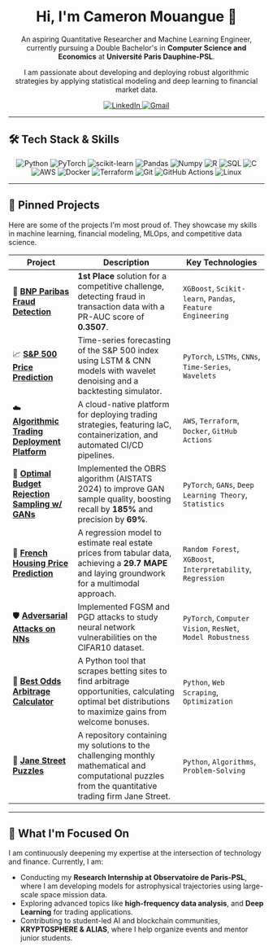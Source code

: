 <div align="center">
  <h1>Hi, I'm Cameron Mouangue 👋</h1>
  <p>
    An aspiring Quantitative Researcher and Machine Learning Engineer, currently pursuing a Double Bachelor's in <strong>Computer Science and Economics</strong> at <strong>Université Paris Dauphine-PSL</strong>.
  </p>
  <p>
    I am passionate about developing and deploying robust algorithmic strategies by applying statistical modeling and deep learning to financial market data.
  </p>

  <p>
    <a href="https://www.linkedin.com/in/cameron-mouangue/">
      <img src="https://img.shields.io/badge/LinkedIn-0077B5?style=for-the-badge&logo=linkedin&logoColor=white" alt="LinkedIn"/>
    </a>
    <a href="mailto:cam.mouangue@gmail.com">
      <img src="https://img.shields.io/badge/Gmail-D14836?style=for-the-badge&logo=gmail&logoColor=white" alt="Gmail"/>
    </a>
  </p>
</div>

---

## 🛠️ Tech Stack & Skills

<p align="center">
  <img src="https://img.shields.io/badge/Python-3776AB?style=for-the-badge&logo=python&logoColor=white" alt="Python"/>
  <img src="https://img.shields.io/badge/PyTorch-EE4C2C?style=for-the-badge&logo=pytorch&logoColor=white" alt="PyTorch"/>
  <img src="https://img.shields.io/badge/Scikit--learn-F7931E?style=for-the-badge&logo=scikit-learn&logoColor=white" alt="scikit-learn"/>
  <img src="https://img.shields.io/badge/Pandas-150458?style=for-the-badge&logo=pandas&logoColor=white" alt="Pandas"/>
  <img src="https://img.shields.io/badge/Numpy-013243?style=for-the-badge&logo=numpy&logoColor=white" alt="Numpy"/>
  <img src="https://img.shields.io/badge/R-276DC3?style=for-the-badge&logo=r&logoColor=white" alt="R"/>
  <img src="https://img.shields.io/badge/SQL-4479A1?style=for-the-badge&logo=postgresql&logoColor=white" alt="SQL"/>
  <img src="https://img.shields.io/badge/C-A8B9CC?style=for-the-badge&logo=c&logoColor=black" alt="C"/>
  <br>
  <img src="https://img.shields.io/badge/AWS-232F3E?style=for-the-badge&logo=amazon-aws&logoColor=white" alt="AWS"/>
  <img src="https://img.shields.io/badge/Docker-2496ED?style=for-the-badge&logo=docker&logoColor=white" alt="Docker"/>
  <img src="https://img.shields.io/badge/Terraform-7B42BC?style=for-the-badge&logo=terraform&logoColor=white" alt="Terraform"/>
  <img src="https://img.shields.io/badge/Git-F05032?style=for-the-badge&logo=git&logoColor=white" alt="Git"/>
  <img src="https://img.shields.io/badge/GitHub_Actions-2088FF?style=for-the-badge&logo=github-actions&logoColor=white" alt="GitHub Actions"/>
  <img src="https://img.shields.io/badge/Linux-FCC624?style=for-the-badge&logo=linux&logoColor=black" alt="Linux"/>
</p>

---

## 🚀 Pinned Projects

Here are some of the projects I'm most proud of. They showcase my skills in machine learning, financial modeling, MLOps, and competitive data science.

| Project                                                                | Description                                                                                                                                     | Key Technologies                                                    |
| ---------------------------------------------------------------------- | ----------------------------------------------------------------------------------------------------------------------------------------------- | ------------------------------------------------------------------- |
| 🥇 **[BNP Paribas Fraud Detection][BNP]** | **1st Place** solution for a competitive challenge, detecting fraud in transaction data with a PR-AUC score of **0.3507**.                            | `XGBoost`, `Scikit-learn`, `Pandas`, `Feature Engineering`            |
| 📈 **[S&P 500 Price Prediction][SP500]** | Time-series forecasting of the S&P 500 index using LSTM & CNN models with wavelet denoising and a backtesting simulator.                        | `PyTorch`, `LSTMs`, `CNNs`, `Time-Series`, `Wavelets`                 |
| ☁️ **[Algorithmic Trading Deployment Platform][Deploy]** | A cloud-native platform for deploying trading strategies, featuring IaC, containerization, and automated CI/CD pipelines.                        | `AWS`, `Terraform`, `Docker`, `GitHub Actions`                        |
| 🧠 **[Optimal Budget Rejection Sampling w/ GANs][OBRS]** | Implemented the OBRS algorithm (AISTATS 2024) to improve GAN sample quality, boosting recall by **185%** and precision by **69%**.                      | `PyTorch`, `GANs`, `Deep Learning Theory`, `Statistics`             |
| 🏡 **[French Housing Price Prediction][ENS]** | A regression model to estimate real estate prices from tabular data, achieving a **29.7 MAPE** and laying groundwork for a multimodal approach. | `Random Forest`, `XGBoost`, `Interpretability`, `Regression`        |
| 🛡️ **[Adversarial Attacks on NNs][Adversarial]** | Implemented FGSM and PGD attacks to study neural network vulnerabilities on the CIFAR10 dataset.                                          | `PyTorch`, `Computer Vision`, `ResNet`, `Model Robustness`          |
| 💸 **[Best Odds Arbitrage Calculator][Arbitrage]** | A Python tool that scrapes betting sites to find arbitrage opportunities, calculating optimal bet distributions to maximize gains from welcome bonuses. | `Python`, `Web Scraping`, `Optimization` |
| 🧩 **[Jane Street Puzzles][Puzzles]** | A repository containing my solutions to the challenging monthly mathematical and computational puzzles from the quantitative trading firm Jane Street. | `Python`, `Algorithms`, `Problem-Solving` |


[BNP]: https://github.com/cxmko/BNP-Paribas-Fraud-Detection
[SP500]: https://github.com/cxmko/SP500-Price-Prediction
[Deploy]: https://github.com/cxmko/trading-strategy-deploy
[OBRS]: https://github.com/cxmko/Deep-Learning-Final-Project
[ENS]: https://github.com/cxmko/ENS-House-Price-Prediction
[Adversarial]: https://github.com/cxmko/Adversarial-attacks
[Arbitrage]: https://github.com/cxmko/Best-Odds-Calculator
[Puzzles]: https://github.com/cxmko/Jane-street-puzzles

---

## 🌱 What I'm Focused On

I am continuously deepening my expertise at the intersection of technology and finance. Currently, I am:
-   Conducting my **Research Internship at Observatoire de Paris-PSL**, where I am developing models for astrophysical trajectories using large-scale space mission data. 
-   Exploring advanced topics like **high-frequency data analysis**, and **Deep Learning** for trading applications.
-   Contributing to student-led AI and blockchain communities, **KRYPTOSPHERE & ALIAS**, where I help organize events and mentor junior students. 

<br>



